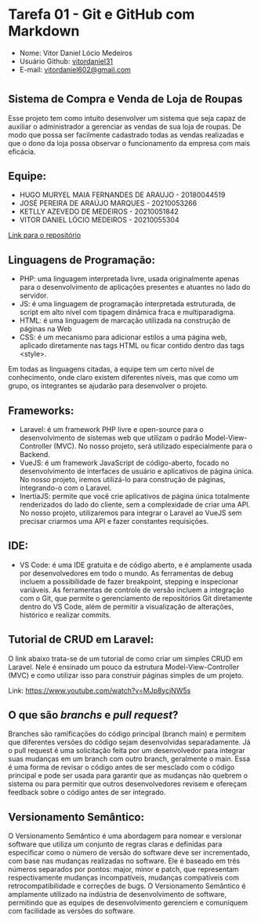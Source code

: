 # Tarefa 01 - Git e GitHub com Markdown

* Nome: Vitor Daniel Lócio Medeiros
* Usuário Github: [vitordaniel31](https://github.com/vitordaniel31)
* E-mail: vitordaniel602@gmail.com
#

## Sistema de Compra e Venda de Loja de Roupas

Esse projeto tem como intuito desenvolver um sistema que seja capaz de auxiliar
o administrador a gerenciar as vendas de sua loja de roupas. De modo que possa ser
facilmente cadastrado todas as vendas realizadas e que o dono da loja possa observar o
funcionamento da empresa com mais eficácia.
## Equipe:
* HUGO MURYEL MAIA FERNANDES DE ARAUJO - 20180044519
* JOSÉ PEREIRA DE ARAÚJO MARQUES -  20210053266
* KETLLY AZEVEDO DE MEDEIROS - 20210051842
* VITOR DANIEL LÓCIO MEDEIROS - 20210055304

[Link para o repositório](https://github.com/vitordaniel31/sisvenda.git)

## Linguagens de Programação:
- PHP: uma linguagem interpretada livre, usada originalmente apenas para o desenvolvimento de aplicações presentes e atuantes no lado do servidor. 
- JS: é uma linguagem de programação interpretada estruturada, de script em alto nível com tipagem dinâmica fraca e multiparadigma.
- HTML: é uma linguagem de marcação utilizada na construção de páginas na Web
- CSS: é um mecanismo para adicionar estilos a uma página web, aplicado diretamente nas tags HTML ou ficar contido dentro das tags \<style>. 

Em todas as linguagens citadas, a equipe tem um certo nível de conhecimento, onde claro existem diferentes níveis, mas que como um grupo, os integrantes se ajudarão para desenvolver o projeto.

## Frameworks:

- Laravel: é um framework PHP livre e open-source para o desenvolvimento de sistemas web que utilizam o padrão Model-View-Controller (MVC). No nosso projeto, será utilizado especialmente para o Backend.
- VueJS: é um framework JavaScript de código-aberto, focado no desenvolvimento de interfaces de usuário e aplicativos de página única. No nosso projeto, iremos utilizá-lo para construção de páginas, integrando-o com o Laravel.
- InertiaJS: permite que você crie aplicativos de página única totalmente renderizados do lado do cliente, sem a complexidade de criar uma API. No nosso projeto, utilizaremos para integrar o Laravel ao VueJS sem precisar criarmos uma API e fazer constantes requisições.

## IDE:
- VS Code: é uma IDE gratuita e de código aberto, e é amplamente usada por desenvolvedores em todo o mundo. As ferramentas de debug incluem a possibilidade de fazer breakpoint, stepping e inspecionar variáveis. As ferramentas de controle de versão incluem a integração com o Git, que permite o gerenciamento de repositórios Git diretamente dentro do VS Code, além de permitir a visualização de alterações, histórico e realizar commits.

## Tutorial de CRUD em Laravel:

O link abaixo trata-se de um tutorial de como criar um simples CRUD em Laravel. Nele é ensinado um pouco da estrutura Model-View-Controller (MVC) e como utilizar isso para construir páginas simples de um projeto.

Link: https://www.youtube.com/watch?v=MJp8ycjNW5s

## O que são *branchs* e *pull request*?

Branches são ramificações do código principal (branch main) e permitem que diferentes versões do código sejam desenvolvidas separadamente. Já o pull request é uma solicitação feita por um desenvolvedor para integrar suas mudanças em um branch com outro branch, geralmente o main. Essa é uma forma de revisar o código antes de ser mesclado com o código principal e pode ser usada para garantir que as mudanças não quebrem o sistema ou para permitir que outros desenvolvedores revisem e ofereçam feedback sobre o código antes de ser integrado.

## Versionamento Semântico:

O Versionamento Semântico é uma abordagem para nomear e versionar software que utiliza um conjunto de regras claras e definidas para especificar como o número de versão do software deve ser incrementado, com base nas mudanças realizadas no software. Ele é baseado em três números separados por pontos: major, minor e patch, que representam respectivamente mudanças incompatíveis, mudanças compatíveis com retrocompatibilidade e correções de bugs. O Versionamento Semântico é amplamente utilizado na indústria de desenvolvimento de software, permitindo que as equipes de desenvolvimento gerenciem e comuniquem com facilidade as versões do software.